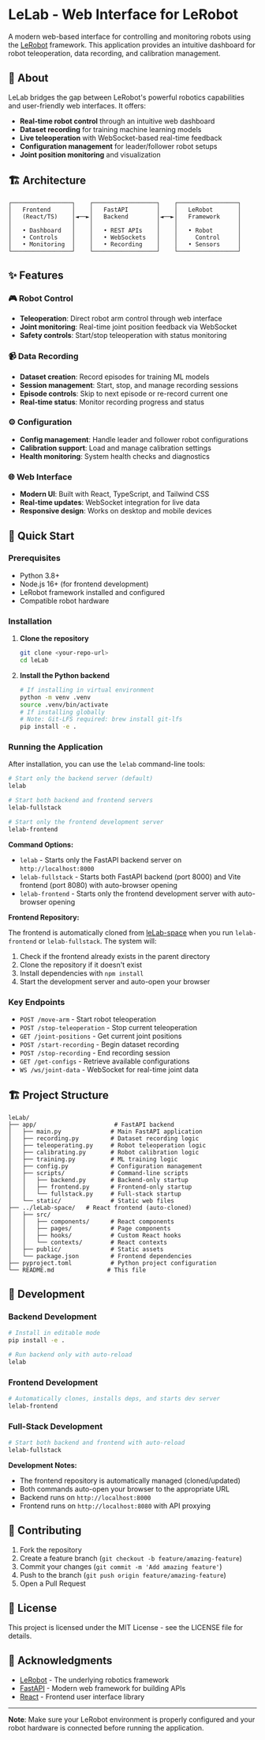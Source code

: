 # LeLab - Web Interface for LeRobot

A modern web-based interface for controlling and monitoring robots using the [LeRobot](https://github.com/huggingface/lerobot) framework. This application provides an intuitive dashboard for robot teleoperation, data recording, and calibration management.

## 🤖 About

LeLab bridges the gap between LeRobot's powerful robotics capabilities and user-friendly web interfaces. It offers:

- **Real-time robot control** through an intuitive web dashboard
- **Dataset recording** for training machine learning models
- **Live teleoperation** with WebSocket-based real-time feedback
- **Configuration management** for leader/follower robot setups
- **Joint position monitoring** and visualization

## 🏗️ Architecture

```
┌─────────────────┐    ┌──────────────────┐    ┌─────────────────┐
│   Frontend      │    │   FastAPI        │    │   LeRobot       │
│   (React/TS)    │◄──►│   Backend        │◄──►│   Framework     │
│                 │    │                  │    │                 │
│   • Dashboard   │    │   • REST APIs    │    │   • Robot       │
│   • Controls    │    │   • WebSockets   │    │     Control     │
│   • Monitoring  │    │   • Recording    │    │   • Sensors     │
└─────────────────┘    └──────────────────┘    └─────────────────┘
```

## ✨ Features

### 🎮 Robot Control

- **Teleoperation**: Direct robot arm control through web interface
- **Joint monitoring**: Real-time joint position feedback via WebSocket
- **Safety controls**: Start/stop teleoperation with status monitoring

### 📹 Data Recording

- **Dataset creation**: Record episodes for training ML models
- **Session management**: Start, stop, and manage recording sessions
- **Episode controls**: Skip to next episode or re-record current one
- **Real-time status**: Monitor recording progress and status

### ⚙️ Configuration

- **Config management**: Handle leader and follower robot configurations
- **Calibration support**: Load and manage calibration settings
- **Health monitoring**: System health checks and diagnostics

### 🌐 Web Interface

- **Modern UI**: Built with React, TypeScript, and Tailwind CSS
- **Real-time updates**: WebSocket integration for live data
- **Responsive design**: Works on desktop and mobile devices

## 🚀 Quick Start

### Prerequisites

- Python 3.8+
- Node.js 16+ (for frontend development)
- LeRobot framework installed and configured
- Compatible robot hardware

### Installation

1. **Clone the repository**

   ```bash
   git clone <your-repo-url>
   cd leLab
   ```

2. **Install the Python backend**

   ```bash
   # If installing in virtual environment
   python -m venv .venv
   source .venv/bin/activate
   # If installing globally
   # Note: Git-LFS required: brew install git-lfs
   pip install -e .
   ```

### Running the Application

After installation, you can use the `lelab` command-line tools:

```bash
# Start only the backend server (default)
lelab

# Start both backend and frontend servers
lelab-fullstack

# Start only the frontend development server
lelab-frontend
```

**Command Options:**

- `lelab` - Starts only the FastAPI backend server on `http://localhost:8000`
- `lelab-fullstack` - Starts both FastAPI backend (port 8000) and Vite frontend (port 8080) with auto-browser opening
- `lelab-frontend` - Starts only the frontend development server with auto-browser opening

**Frontend Repository:**

The frontend is automatically cloned from [leLab-space](https://github.com/jurmy24/leLab-space.git) when you run `lelab-frontend` or `lelab-fullstack`. The system will:

1. Check if the frontend already exists in the parent directory
2. Clone the repository if it doesn't exist
3. Install dependencies with `npm install`
4. Start the development server and auto-open your browser

### Key Endpoints

- `POST /move-arm` - Start robot teleoperation
- `POST /stop-teleoperation` - Stop current teleoperation
- `GET /joint-positions` - Get current joint positions
- `POST /start-recording` - Begin dataset recording
- `POST /stop-recording` - End recording session
- `GET /get-configs` - Retrieve available configurations
- `WS /ws/joint-data` - WebSocket for real-time joint data

## 🏗️ Project Structure

```
leLab/
├── app/                      # FastAPI backend
│   ├── main.py              # Main FastAPI application
│   ├── recording.py         # Dataset recording logic
│   ├── teleoperating.py     # Robot teleoperation logic
│   ├── calibrating.py       # Robot calibration logic
│   ├── training.py          # ML training logic
│   ├── config.py            # Configuration management
│   ├── scripts/             # Command-line scripts
│   │   ├── backend.py       # Backend-only startup
│   │   ├── frontend.py      # Frontend-only startup
│   │   └── fullstack.py     # Full-stack startup
│   └── static/              # Static web files
├── ../leLab-space/   # React frontend (auto-cloned)
│   ├── src/
│   │   ├── components/      # React components
│   │   ├── pages/           # Page components
│   │   ├── hooks/           # Custom React hooks
│   │   └── contexts/        # React contexts
│   ├── public/              # Static assets
│   └── package.json         # Frontend dependencies
├── pyproject.toml           # Python project configuration
└── README.md               # This file
```

## 🔧 Development

### Backend Development

```bash
# Install in editable mode
pip install -e .

# Run backend only with auto-reload
lelab
```

### Frontend Development

```bash
# Automatically clones, installs deps, and starts dev server
lelab-frontend
```

### Full-Stack Development

```bash
# Start both backend and frontend with auto-reload
lelab-fullstack
```

**Development Notes:**

- The frontend repository is automatically managed (cloned/updated)
- Both commands auto-open your browser to the appropriate URL
- Backend runs on `http://localhost:8000`
- Frontend runs on `http://localhost:8080` with API proxying

## 🤝 Contributing

1. Fork the repository
2. Create a feature branch (`git checkout -b feature/amazing-feature`)
3. Commit your changes (`git commit -m 'Add amazing feature'`)
4. Push to the branch (`git push origin feature/amazing-feature`)
5. Open a Pull Request

## 📄 License

This project is licensed under the MIT License - see the LICENSE file for details.

## 🙏 Acknowledgments

- [LeRobot](https://github.com/huggingface/lerobot) - The underlying robotics framework
- [FastAPI](https://fastapi.tiangolo.com/) - Modern web framework for building APIs
- [React](https://reactjs.org/) - Frontend user interface library

---

**Note**: Make sure your LeRobot environment is properly configured and your robot hardware is connected before running the application.
